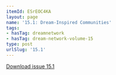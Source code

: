 ```yaml
---
itemId: ESrEOC4KA
layout: page
name: '15.1: Dream-Inspired Communities'
tags:
- hasTag: dreamnetwork
- hasTag: dream-network-volume-15
type: post
urlSlug: '15.1'
---
```

<a href="files/pdfs/Volume_15/15.1-Dream-Network-Vol-15-No-1.pdf" download="">Download issue 15.1</a>
